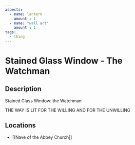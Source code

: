 ```yaml
---
aspects: 
  - name: lantern
    amount : 1
  - name: "wall art"
    amount : 1
tags:
  - thing
---
```


# Stained Glass Window - The Watchman

## Description
Stained Glass Window: the Watchman

THE WAY IS LIT FOR THE WILLING AND FOR THE UNWILLING
## Locations
- [[Nave of the Abbey Church]]